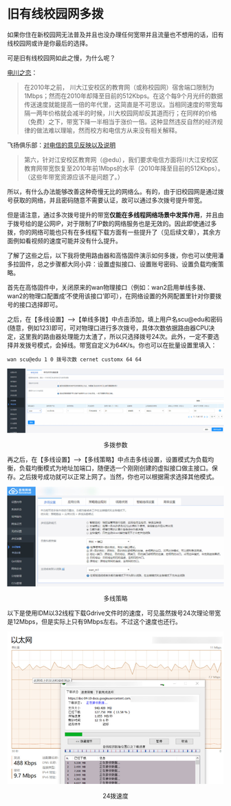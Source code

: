 # 旧有线校园网多拨

如果你住在新校园网无法普及并且也没办理任何宽带并且流量也不想用的话，旧有线校园网或许是你最后的选择。

可是旧有线校园网如此之慢，为什么呢？

[电川之恋](https://www.jianshu.com/p/b7a84c03a944)：
>在2010年之前， 川大江安校区的教育网（或称校园网）宿舍端口限制为1Mbps；然而在2010年却降至目前的512Kbps。在这个每9个月光纤的数据传送速度就能提高一倍的年代里，这简直是不可思议。当相同速度的带宽每隔一两年价格就会减半的时候，川大校园网却反其道而行；在同样的价格（免费）之下，带宽下降一半相当于涨价一倍。这种显然违反自然的经济规律的做法难以理喻，然而校方和电信方从来没有相关解释。

飞扬俱乐部：[对电信的意见反映以及说明](https://telegra.ph/%E9%A3%9E%E6%89%AC%E4%B8%8E%E7%94%B5%E4%BF%A1%E4%B9%8B%E9%97%B4-08-08)
>第六，针对江安校区教育网（@edu），我们要求电信方面将川大江安校区教育网带宽恢复至2010年前1Mbps的水平（2010年降至目前的512Kbps）。（这些年带宽资源应该不是问题了。）

所以，有什么办法能够改善这种奇慢无比的网络么。有的，由于旧校园网是通过拨号获取的网络，并且密码随意不需要认证，故可以通过多次拨号提升带宽。

但是请注意，通过多次拨号提升的带宽**仅能在多线程网络场景中发挥作用**，并且由于拨号给的是公网IP，对于限制了IP数的网络服务也是无效的。因此即使通过多拨，你的网络可能也只有在多线程下载方面有一些提升了（见后续文章），其余方面例如看视频的速度可能并没有什么提升。

了解了这些之后，以下我将使用路由器和高恪固件演示如何多拨，你也可以使用潘多拉固件，总之步骤都大同小异：设置虚拟接口、设置账号密码、设置负载均衡策略。

首先在高恪固件中，关闭原来的wan物理接口（例如：wan2启用单线多拨、wan2的物理口配置成‘不使用该接口’即可），在网络设置的外网配置里针对你要拨号的接口选择即可。

之后，在【多线设置】——>【单线多拨】中点击添加，填上用户名scu@edu和密码(随意，例如123)即可，可对物理口进行多次拨号，具体次数依据路由器CPU决定，这里我的路由器处理能力太渣了，所以只选择拨号24次。此外，一定不要选择并发拨号模式，会掉线。带宽自定义为64K/s。你也可以在批量设置里填入：
```
wan scu@edu 1 0 拨号次数 cernet customx 64 64
```
<div align="center">
  <img src="/assets/多拨1.jpg"/>
  <p>多拨参数</p>
</div>


再之后，在【多线设置】——>【多线策略】中点击多线设置，设置模式为负载均衡，负载均衡模式为地址加端口，随便选一个刚刚创建的虚拟接口做主接口。保存。之后拨号成功就可以正常上网了。当然，你也可以根据需求选择其他模式。

<div align="center">
  <img src="/assets/多拨2.jpg"/>
  <p>多线策略</p>
</div>

以下是使用IDM以32线程下载Gdrive文件时的速度，可见虽然拨号24次理论带宽是12Mbps，但是实际上只有9Mbps左右。不过这个速度也还行。

<div align="center">
  <img src="/assets/多拨结果.jpg"/>
  <p>24拨速度</p>
</div>
